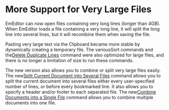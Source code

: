 # More Support for Very Large Files

EmEditor can now open files containing very long lines (longer than 4GB). When EmEditor loads a file containing a very long line, it will split the long line into several lines, but it will recombine them when saving the file.

Pasting very large text via the Clipboard became more stable by dynamically creating a temporary file. The variousSort commands and the[Delete Duplicate Lines](../cmd/edit/delete_duplicate) command were also optimized for large files, and there is no longer a limitation of size to run these commands.

The new version also allows you to combine or split very large files easily. The new[Split Current Document into Several Files](../cmd/tools/split_to_files) command allows you to split the current document into several files either every user-specified number of lines, or before every bookmarked line. It also allows you to specify a header and/or footer to each separated file. The new[Combine Documents into a Single File](../cmd/tools/combine_files) command allows you to combine multiple documents into one file.
